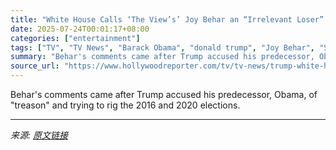 ```yaml
---
title: "White House Calls ‘The View’s’ Joy Behar an “Irrelevant Loser” After She Says Trump’s “Jealous of Obama”"
date: 2025-07-24T00:01:17+08:00
categories: ["entertainment"]
tags: ["TV", "TV News", "Barack Obama", "donald trump", "Joy Behar", "Stephen Colbert", "The Late Show With Stephen Colbert", "The View"]
summary: "Behar's comments came after Trump accused his predecessor, Obama, of \"treason\" and trying to rig the 2016 and 2020 elections."
source_url: "https://www.hollywoodreporter.com/tv/tv-news/trump-white-house-calls-the-view-joy-behar-irrelevant-loser-1236327548/"
---
```


Behar's comments came after Trump accused his predecessor, Obama, of "treason" and trying to rig the 2016 and 2020 elections.

---

*来源: [原文链接](https://www.hollywoodreporter.com/tv/tv-news/trump-white-house-calls-the-view-joy-behar-irrelevant-loser-1236327548/)*
